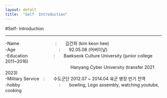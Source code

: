 ```yaml
---
layout: defalt
title:  "Self- Introduction"
---
```


#Self- Introduction
<hr>

-Name　　　　　　　　 :　　김건희 (kim keon hee) <br>
-Age　　　　　　　　　　:　　92.05.08 (어버이날) <br>
-Education　　　　　　:　　Baekseok Culture University (junior college 2011~2016) <br>
　　　　　　　　　　　　　　　Hanyang Cyber University (transfer 2021 2023) <br>
-Military Service　:　　수도군단 2012.07 ~ 2014.04 육군 병장 만기 전역 <br>
-hobby　　　　　　　　　:　　bowling, Lego assembly, watching youtube, cooking <br>
